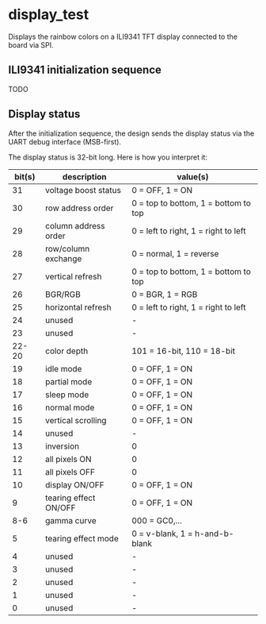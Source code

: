 # display_test

Displays the rainbow colors on a ILI9341 TFT display connected to the board via SPI.

## ILI9341 initialization sequence

TODO

## Display status

After the initialization sequence, the design sends the display status via the UART debug interface (MSB-first).

The display status is 32-bit long. Here is how you interpret it:

| bit(s) | description            | value(s)                              |
|--------|------------------------|---------------------------------------|
| 31     | voltage boost status   | 0 = OFF, 1 = ON                       |
| 30     | row address order      | 0 = top to bottom, 1 = bottom to top  |
| 29     | column address order   | 0 = left to right, 1 = right to left  |
| 28     | row/column exchange    | 0 = normal, 1 = reverse               |
| 27     | vertical refresh       | 0 = top to bottom, 1 = bottom to top  |
| 26     | BGR/RGB                | 0 = BGR, 1 = RGB                      |
| 25     | horizontal refresh     | 0 = left to right, 1 = right to left  |
| 24     | unused                 | -                                     |
| 23     | unused                 | -                                     |
| 22-20  | color depth            | 101 = 16-bit, 110 = 18-bit            |
| 19     | idle mode              | 0 = OFF, 1 = ON                       |
| 18     | partial mode           | 0 = OFF, 1 = ON                       |
| 17     | sleep mode             | 0 = OFF, 1 = ON                       |
| 16     | normal mode            | 0 = OFF, 1 = ON                       |
| 15     | vertical scrolling     | 0 = OFF, 1 = ON                       |
| 14     | unused                 | -                                     |
| 13     | inversion              | 0                                     |
| 12     | all pixels ON          | 0                                     |
| 11     | all pixels OFF         | 0                                     |
| 10     | display ON/OFF         | 0 = OFF, 1 = ON                       |
| 9      | tearing effect ON/OFF  | 0 = OFF, 1 = ON                       |
| 8-6    | gamma curve            | 000 = GC0,...                         |
| 5      | tearing effect mode    | 0 = v-blank, 1 = h-and-b-blank        |
| 4      | unused                 | -                                     |
| 3      | unused                 | -                                     |
| 2      | unused                 | -                                     |
| 1      | unused                 | -                                     |
| 0      | unused                 | -                                     |

